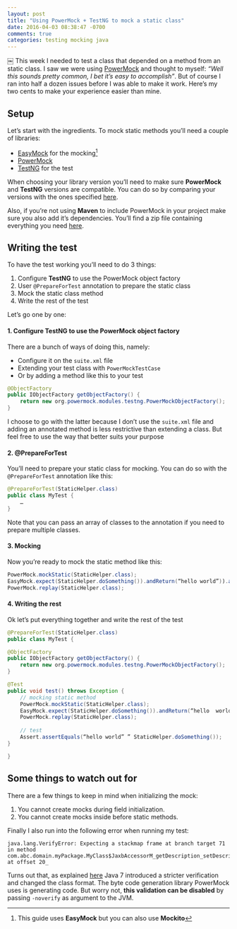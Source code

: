 ```yaml
---
layout: post
title: "Using PowerMock + TestNG to mock a static class"
date: 2016-04-03 08:38:47 -0700
comments: true
categories: testing mocking java
---
```

￼
This week I needed to test a class that depended on a method from an static class. I saw we were using [PowerMock][1] and thought to myself: _“Well this sounds pretty common, I bet it’s easy to accomplish”_. But of course I ran into half a dozen issues before I was able to make it work. Here’s my two cents to make your experience easier than mine.

<!--more-->

## Setup
Let’s start with the ingredients. To mock static methods you’ll need a couple of libraries:

* [EasyMock][2] for the mocking[^1]
* [PowerMock][3]
* [TestNG][4] for the test

When choosing your library version you’ll need to make sure **PowerMock** and **TestNG** versions are compatible. You can do so by comparing your versions with the ones specified [here][5].

Also, if you’re not using **Maven** to include PowerMock in your project make sure you also add it’s dependencies. You’ll find a zip file containing everything you need [here][6].

## Writing the test
To have the test working you’ll need to do 3 things:

1. Configure **TestNG** to use the PowerMock object factory
2. User `@PrepareForTest` annotation to prepare the static class
3. Mock the static class method
4. Write the rest of the test

Let’s go one by one:

#### 1. Configure TestNG to use the PowerMock object factory
There are a bunch of ways of doing this, namely:

* Configure it on the `suite.xml` file
* Extending your test class with `PowerMockTestCase`
* Or by adding a method like this to your test 

```java
@ObjectFactory
public IObjectFactory getObjectFactory() {
	return new org.powermock.modules.testng.PowerMockObjectFactory();
}
```

I choose to go with the latter because I don’t use the `suite.xml` file and adding an annotated method is less restrictive than extending a class. But feel free to use the way that better suits your purpose

#### 2. @PrepareForTest
You’ll need to prepare your static class for mocking. You can do so with the `@PrepareForTest` annotation like this:

``` java
@PrepareForTest(StaticHelper.class)
public class MyTest {
	…
}
```

Note that you can pass an array of classes to the annotation if you need to prepare multiple classes.

#### 3. Mocking

Now you’re ready to mock the static method like this:

``` java
PowerMock.mockStatic(StaticHelper.class);
EasyMock.expect(StaticHelper.doSomething()).andReturn(“hello world”)).anyTimes();
PowerMock.replay(StaticHelper.class);
```

#### 4. Writing the rest

Ok let’s put everything together and write the rest of the test

``` java
@PrepareForTest(StaticHelper.class)
public class MyTest {

@ObjectFactory
public IObjectFactory getObjectFactory() {
	return new org.powermock.modules.testng.PowerMockObjectFactory();
}

@Test
public void test() throws Exception {
	// mocking static method
	PowerMock.mockStatic(StaticHelper.class);
	EasyMock.expect(StaticHelper.doSomething()).andReturn(“hello  world”)).anyTimes();
	PowerMock.replay(StaticHelper.class);
	
	// test
	Assert.assertEquals(“hello world” ” StaticHelper.doSomething());
}

}
```
  
## Some things to watch out for
There are a few things to keep in mind when initializing the mock:

1. You cannot create mocks during field initialization.
2. You cannot create mocks inside before static methods.

Finally I also run into the following error when running my test: 

```
java.lang.VerifyError: Expecting a stackmap frame at branch target 71 in method com.abc.domain.myPackage.MyClass$JaxbAccessorM_getDescription_setDescription_java_lang_String.get(Ljava/lang/Object;)Ljava/lang/Object; at offset 20_
```

Turns out that, as explained [here][7] Java 7 introduced a stricter verification and changed the class format. The byte code generation library PowerMock uses is generating code. But worry not, **this validation can be disabled** by passing `-noverify` as argument to the JVM. 



[^1]:	This guide uses **EasyMock** but you can also use **Mockito**

[1]:	https://github.com/jayway/powermock "PowerMock"
[2]:	easymock.org "EasyMock"
[3]:	http://testng.org/ "http://testng.org"
[4]:	http://testng.org/
[5]:	https://github.com/jayway/powermock/wiki/TestNG_usage
[6]:	https://github.com/jayway/powermock/wiki/GettingStarted
[7]:	http://stackoverflow.com/questions/15122890/java-lang-verifyerror-expecting-a-stackmap-frame-at-branch-target-jdk-1-7